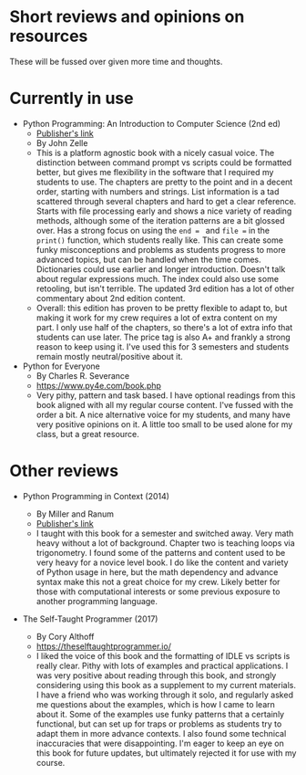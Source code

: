 # Short reviews and opinions on resources

These will be fussed over given more time and thoughts.

# Currently in use

* Python Programming: An Introduction to Computer Science (2nd ed)
  * [Publisher's link](https://fbeedle.com/our-books/8-python-programming-an-introduction-to-computer-science-2nd-ed-9781590282410.html)
  * By John Zelle
  * This is a platform agnostic book with a nicely casual voice.  The distinction between command prompt vs scripts could be formatted better, but gives me flexibility in the software that I required my students to use.  The chapters are pretty to the point and in a decent order, starting with numbers and strings.  List information is a tad scattered through several chapters and hard to get a clear reference.  Starts with file processing early and shows a nice variety of reading methods, although some of the iteration patterns are a bit glossed over.  Has a strong focus on using the `end = ` and `file =` in the `print()` function, which students really like. This can create some funky misconceptions and problems as students progress to more advanced topics, but can be handled when the time comes.  Dictionaries could use earlier and longer introduction.  Doesn't talk about regular expressions much.  The index could also use some retooling, but isn't terrible.  The updated 3rd edition has a lot of other commentary about 2nd edition content.
  * Overall:  this edition has proven to be pretty flexible to adapt to, but making it work for my crew requires a lot of extra content on my part.  I only use half of the chapters, so there's a lot of extra info that students can use later.  The price tag is also A+ and frankly a strong reason to keep using it.  I've used this for 3 semesters and students remain mostly neutral/positive about it.
* Python for Everyone
  * By Charles R. Severance 
  * https://www.py4e.com/book.php
  * Very pithy, pattern and task based.  I have optional readings from this book aligned with all my regular course content.  I've fussed with the order a bit.  A nice alternative voice for my students, and many have very positive opinions on it.  A little too small to be used alone for my class, but a great resource.

# Other reviews

* Python Programming in Context (2014)
  * By Miller and Ranum
  * [Publisher's link](http://www.jblearning.com/catalog/9781449699390/)
  * I taught with this book for a semester and switched away.  Very math heavy without a lot of background.  Chapter two is teaching loops via trigonometry.  I found some of the patterns and content used to be very heavy for a novice level book.  I do like the content and variety of Python usage in here, but the math dependency and advance syntax make this not a great choice for my crew.  Likely better for those with computational interests or some previous exposure to another programming language.
  
* The Self-Taught Programmer  (2017)
  * By Cory Althoff
  * https://theselftaughtprogrammer.io/
  * I liked the voice of this book and the formatting of IDLE vs scripts is really clear.  Pithy with lots of examples and practical applications.  I was very positive about reading through this book, and strongly considering using this book as a supplement to my current materials.  I have a friend who was working through it solo, and regularly asked me questions about the examples, which is how I came to learn about it.  Some of the examples use funky patterns that a certainly functional, but can set up for traps or problems as students try to adapt them in more advance contexts.  I also found some technical inaccuracies that were disappointing.  I'm eager to keep an eye on this book for future updates, but ultimately rejected it for use with my course.
